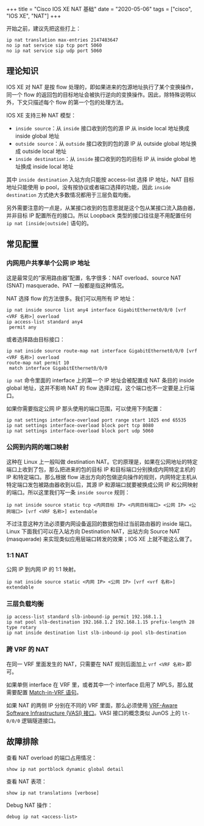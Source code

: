 +++
title = "Cisco IOS XE NAT 基础"
date = "2020-05-06"
tags = ["cisco", "IOS XE", "NAT"]
+++

开始之前，建议先把这些打上：

```
ip nat translation max-entries 2147483647
no ip nat service sip tcp port 5060
no ip nat service sip udp port 5060
```

## 理论知识

IOS XE 对 NAT 是按 flow 处理的，即如果进来的包源地址执行了某个变换操作，同一个 flow 的返回包的目标地址会被执行逆向的变换操作。因此，除特殊说明以外，下文只描述每个 flow 的第一个包的处理方法。

IOS XE 支持三种 NAT 模型：

- `inside source`：从 `inside` 接口收到的包的源 IP 从 inside local 地址换成 inside global 地址
- `outside source`：从 `outside` 接口收到的包的源 IP 从 outside global 地址换成 outside local 地址
- `inside destination`：从 `inside` 接口收到的包的目标 IP 从 inside global 地址换成 inside local 地址

其中 `inside destination` 入站方向只能按 access-list 选择 IP 地址，NAT 目标地址只能使用 ip pool，没有按协议或者端口选择的功能，因此 `inside destination` 方式绝大多数情况都用于三层负载均衡。

另外需要注意的一点是，从某接口收到的包意思就是这个包从某接口流入路由器，并非目标 IP 配置所在的接口。所以 Loopback 类型的接口往往是不用配置任何 `ip nat [inside|outside]` 语句的。

## 常见配置

### 内网用户共享单个公网 IP 地址

这是最常见的“家用路由器”配置，名字很多：NAT overload、source NAT (SNAT) masquerade、PAT 一般都是指这种情况。

NAT 选择 flow 的方法很多。我们可以用所有 IP 地址：

```
ip nat inside source list any4 interface GigabitEthernet0/0/0 [vrf <VRF 名称>] overload
ip access-list standard any4
 permit any
```

或者选择路由目标接口：

```
ip nat inside source route-map nat interface GigabitEthernet0/0/0 [vrf <VRF 名称>] overload
route-map nat permit 10
 match interface GigabitEthernet0/0/0
```

`ip nat` 命令里面的 interface 上的第一个 IP 地址会被配置成 NAT 条目的 inside global 地址，这并不影响 NAT 的 flow 选择过程，这个端口也不一定要是上行端口。

如果你需要指定公网 IP 那头使用的端口范围，可以使用下列配置：

```
ip nat settings interface-overload port range start 1025 end 65535
ip nat settings interface-overload block port tcp 8080
ip nat settings interface-overload block port udp 5060
```

### 公网到内网的端口映射

这种在 Linux 上一般叫做 destination NAT。它的原理是，如果在公网地址的特定端口上收到了包，那么把进来的包的目标 IP 和目标端口分别换成内网特定主机的 IP 和特定端口。那么根据 flow 进出方向的包做逆向操作的规则，内网特定主机从特定端口发包被路由器收到以后，其源 IP 和源端口就要被换成公网 IP 和公网映射的端口。所以这里我们写一条 `inside source` 规则：

```
ip nat inside source static tcp <内网目标 IP> <内网目标端口> <公网 IP> <公网端口> [vrf <VRF 名称>] extendable
```

不过注意这种方法必须要内网设备返回的数据包经过当前路由器的 inside 端口。Linux 下面我们可以在入站方向 Destination NAT，出站方向 Source NAT (masquerade) 来实现类似应用层端口转发的效果；IOS XE 上就不能这么做了。

### 1:1 NAT

公网 IP 到内网 IP 的 1:1 映射。

```
ip nat inside source static <内网 IP> <公网 IP> [vrf <vrf 名称>] extendable
```

### 三层负载均衡

```
ip access-list standard slb-inbound-ip permit 192.168.1.1
ip nat pool slb-destination 192.168.1.2 192.168.1.15 prefix-length 28 type rotary
ip nat inside destination list slb-inbound-ip pool slb-destination
```

### 跨 VRF 的 NAT

在同一 VRF 里面发生的 NAT，只需要在 NAT 规则后面加上 `vrf <VRF 名称>` 即可。

如果单侧 interface 在 VRF 里，或者其中一个 interface 启用了 MPLS，那么就需要配置 [Match-in-VRF 语句](https://www.cisco.com/c/en/us/td/docs/ios-xml/ios/ipaddr_nat/configuration/xe-3s/nat-xe-3s-book/iadnat-match-vrf.html)。

如果 NAT 的两侧 IP 分别在不同的 VRF 里面，那么必须使用 [VRF-Aware Software Infrastructure (VASI) 接口](https://www.cisco.com/c/en/us/support/docs/ip/network-address-translation-nat/200255-Configure-VRF-Aware-Software-Infrastruct.html)。VASI 接口的概念类似 JunOS 上的 `lt-0/0/0` 逻辑隧道接口。

## 故障排除

查看 NAT overload 的端口占用情况：

```
show ip nat portblock dynamic global detail
```

查看 NAT 表项：

```
show ip nat translations [verbose]
```

Debug NAT 操作：

```
debug ip nat <access-list>
```
